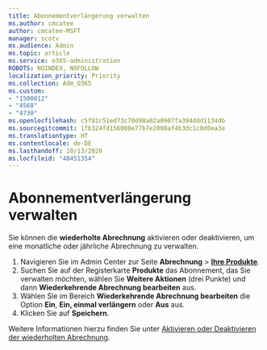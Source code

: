 ```yaml
---
title: Abonnementverlängerung verwalten
ms.author: cmcatee
author: cmcatee-MSFT
manager: scotv
ms.audience: Admin
ms.topic: article
ms.service: o365-administration
ROBOTS: NOINDEX, NOFOLLOW
localization_priority: Priority
ms.collection: Adm_O365
ms.custom:
- "1500012"
- "4568"
- "4730"
ms.openlocfilehash: c5f81c51ed73c70d98a02a0907fa394ddd1134db
ms.sourcegitcommit: 1fb324fd156008e77b7e2008af4b3dc1c0d0ea3e
ms.translationtype: HT
ms.contentlocale: de-DE
ms.lasthandoff: 10/13/2020
ms.locfileid: "48451354"
---
```

# <a name="manage-subscription-renewal"></a>Abonnementverlängerung verwalten

Sie können die **wiederholte Abrechnung** aktivieren oder deaktivieren, um eine monatliche oder jährliche Abrechnung zu verwalten.

1. Navigieren Sie im Admin Center zur Seite **Abrechnung** > **[Ihre Produkte](https://go.microsoft.com/fwlink/p/?linkid=842054)**.
2. Suchen Sie auf der Registerkarte **Produkte** das Abonnement, das Sie verwalten möchten, wählen Sie **Weitere Aktionen** (drei Punkte) und dann **Wiederkehrende Abrechnung bearbeiten** aus.
3. Wählen Sie im Bereich **Wiederkehrende Abrechnung bearbeiten** die Option **Ein**, **Ein, einmal verlängern** oder **Aus** aus.
4. Klicken Sie auf **Speichern**.

Weitere Informationen hierzu finden Sie unter [Aktivieren oder Deaktivieren der wiederholten Abrechnung](https://docs.microsoft.com/microsoft-365/commerce/subscriptions/renew-your-subscription#turn-recurring-billing-off-or-on).

